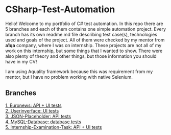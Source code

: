# CSharp-Test-Automation

Hello! Welcome to my portfolio of C# test automation. In this repo there are 5 branches and each of them contains one simple automation project. Every branch has its own readme.md file describing test case(s), technologies used and goals of the project. All of them were checked by my mentor from **a1qa** company, where I was on internship. These projects are not all of my work on this internship, but some things that I wanted to show. There were also plenty of theory and other things, but those information you should have in my CV!

I am using Aquality framework because this was requirement from my mentor, but I have no problem working with native Selenium.

## Branches

[1. Euronews: API + UI tests](https://github.com/turkusowyjesiotr/CSharp-Test-Automation/tree/Euronews)<br>
[2. Userinyerface: UI tests](https://github.com/turkusowyjesiotr/CSharp-Test-Automation/tree/Userinyerface)<br>
[3. JSON-Placeholder: API tests](https://github.com/turkusowyjesiotr/CSharp-Test-Automation/tree/JSON-Placeholder)<br>
[4. MySQL-Database: database tests](https://github.com/turkusowyjesiotr/CSharp-Test-Automation/tree/MySQL-Database)<br>
[5. Internship-Examination-Task: API + UI tests](https://github.com/turkusowyjesiotr/CSharp-Test-Automation/tree/Internship-Examination-Task)


